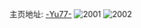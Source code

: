 主页地址: [-Yu77-](https://weibo.com/u/5236485367) 
![2001](https://wx4.sinaimg.cn/mw2000/005InL3pgy1h17187txzzj30wi1dlgqp.jpg) 
![2002](https://wx4.sinaimg.cn/mw2000/005InL3pgy1h17188ezltj30wi10bq70.jpg) 
